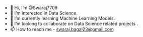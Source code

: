- 👋 Hi, I’m @Swaraj7709
- 👀 I’m interested in Data Science.
- 🌱 I’m currently learning Machine Learning Models.
- 💞️ I’m looking to collaborate on Data Science related projects .
- 📫 How to reach me - swaraj.bagal23@gmail.com

<!---
Swaraj7709/Swaraj7709 is a ✨ special ✨ repository because its `README.md` (this file) appears on your GitHub profile.
You can click the Preview link to take a look at your changes.
--->
